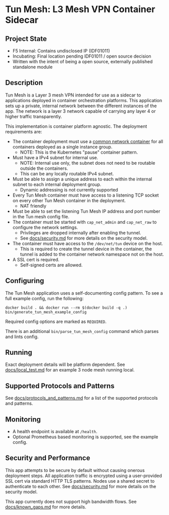 Tun Mesh: L3 Mesh VPN Container Sidecar
=======================================

Project State
-------------

- F5 Internal: Contains undisclosed IP (IDF01011)
- Incubating: Final location pending IDF01011 / open source decision
- Written with the intent of being a open source, externally published standalone module

Description
-----------

Tun Mesh is a Layer 3 mesh VPN intended for use as a sidecar to applications deployed in container orchestration platforms.
This application sets up a private, internal network between the different instances of the app.
The network is a layer 3 network capable of carrying any layer 4 or higher traffic transparently.

This implementation is container platform agnostic.
The deployment requirements are:

- The container deployment must use a [common network container](https://docs.docker.com/network/#container-networks) for all containers deployed as a single instance group.
  - NOTE: This is the Kubernetes "pause" container pattern.
- Must have a IPv4 subnet for internal use.
  - NOTE: Internal use only, the subnet does not need to be routable outside the containers.
  - This can be any locally routable IPv4 subnet.
- Must be able to assign a unique address to each within the internal subnet to each internal deployment group.
  - Dynamic addressing is not currently supported
- Every Tun Mesh container must have access to a listening TCP socket on every other Tun Mesh container in the deployment.
  - NAT friendly
- Must be able to set the listening Tun Mesh IP address and port number in the Tun mesh config file.
- The container must be started with `cap_net_admin` and `cap_net_raw` to configure the network settings.
  - Privileges are dropped internally after enabling the tunnel.
  - See [docs/security.md](docs/security.md) for more details on the security model.
- The container must have access to the `/dev/net/tun` device on the host.
  - This is required to create the tunnel device in the container, the tunnel is added to the container network namespace not on the host.
- A SSL cert is required.
  - Self-signed certs are allowed.

Configuring
-----------

The Tun Mesh application uses a self-documenting config pattern.
To see a full example config, run the following:

```
docker build . && docker run --rm $(docker build -q .) bin/generate_tun_mesh_example_config
```

Required config options are marked as `REQUIRED`.

There is an additional `bin/parse_tun_mesh_config` command which parses and lints config.

Running
-------

Exact deployment details will be platform dependent.
See [docs/local_test.md](docs/local_test.md) for an example 3 node mesh running local.

Supported Protocols and Patterns
--------------------------------

See [docs/protocols_and_patterns.md](docs/protocols_and_patterns.md) for a list of the supported protocols and patterns.

Monitoring
----------

- A health endpoint is available at `/health`.
- Optional Prometheus based monitoring is supported, see the example config.

Security and Performance
------------------------

This app attempts to be secure by default without causing onerous deployment steps.
All application traffic is encrypted using a user-provided SSL cert via standard HTTP TLS patterns.
Nodes use a shared secret to authenticate to each other.
See [docs/security.md](docs/security.md) for more details on the security model.

This app currently does not support high bandwidth flows.
See [docs/known_gaps.md](docs/known_gaps.md) for more details.
